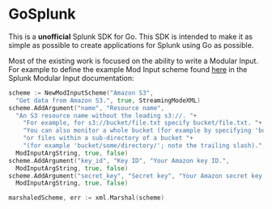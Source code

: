 # GoSplunk
This is a **unofficial** Splunk SDK for Go.  This SDK is intended to make it as simple as possible to create applications for Splunk using Go as possible.

Most of the existing work is focused on the ability to write a Modular Input.  For example to define the example Mod Input scheme found [here](http://docs.splunk.com/Documentation/Splunk/6.4.3/AdvancedDev/ModInputsScripts) in the Splunk Modular Input documentation:

```go
scheme := NewModInputScheme("Amazon S3",
  "Get data from Amazon S3.", true, StreamingModeXML)
scheme.AddArgument("name", "Resource name",
  "An S3 resource name without the leading s3://. "+
    "For example, for s3://bucket/file.txt specify bucket/file.txt. "+
    "You can also monitor a whole bucket (for example by specifying 'bucket'), "+
    "or files within a sub-directory of a bucket "+
    "(for example 'bucket/some/directory/'; note the trailing slash).",
  ModInputArgString, true, false)
scheme.AddArgument("key_id", "Key ID", "Your Amazon key ID.",
  ModInputArgString, true, false)
scheme.AddArgument("secret_key", "Secret key", "Your Amazon secret key.",
  ModInputArgString, true, false)

marshaledScheme, err := xml.Marshal(scheme)
```
